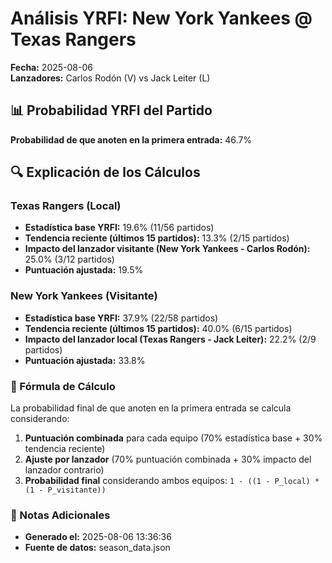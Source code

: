 # Análisis YRFI: New York Yankees @ Texas Rangers

**Fecha:** 2025-08-06  
**Lanzadores:** Carlos Rodón (V) vs Jack Leiter (L)

## 📊 Probabilidad YRFI del Partido

**Probabilidad de que anoten en la primera entrada:** 46.7%

## 🔍 Explicación de los Cálculos

### Texas Rangers (Local)
- **Estadística base YRFI:** 19.6% (11/56 partidos)
- **Tendencia reciente (últimos 15 partidos):** 13.3% (2/15 partidos)
- **Impacto del lanzador visitante (New York Yankees - Carlos Rodón):** 25.0% (3/12 partidos)
- **Puntuación ajustada:** 19.5%

### New York Yankees (Visitante)
- **Estadística base YRFI:** 37.9% (22/58 partidos)
- **Tendencia reciente (últimos 15 partidos):** 40.0% (6/15 partidos)
- **Impacto del lanzador local (Texas Rangers - Jack Leiter):** 22.2% (2/9 partidos)
- **Puntuación ajustada:** 33.8%

### 📝 Fórmula de Cálculo

La probabilidad final de que anoten en la primera entrada se calcula considerando:
1. **Puntuación combinada** para cada equipo (70% estadística base + 30% tendencia reciente)
2. **Ajuste por lanzador** (70% puntuación combinada + 30% impacto del lanzador contrario)
3. **Probabilidad final** considerando ambos equipos: `1 - ((1 - P_local) * (1 - P_visitante))`

### 📌 Notas Adicionales

- **Generado el:** 2025-08-06 13:36:36
- **Fuente de datos:** season_data.json
